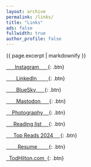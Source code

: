 ```yaml
---
layout: archive
permalink: /links/
title: "Links"
ads: false
fullwidth: true
author_profile: false
---
```


<!-- Instructions for buttons: https://mmistakes.github.io/minimal-mistakes/markup/markup-html-tags-and-formatting/#buttons -->
<!-- More instructions for buttons: https://mmistakes.github.io/minimal-mistakes/docs/utility-classes/#buttons -->

{{ page.excerpt | markdownify }}

[&nbsp;&nbsp;&nbsp;&nbsp;&nbsp; Instagram &nbsp;&nbsp;&nbsp;&nbsp;&nbsp;](https://instagram.com/HiltonTod){: .btn}

[&nbsp;&nbsp;&nbsp;&nbsp;&nbsp;&nbsp; LinkedIn &nbsp;&nbsp;&nbsp;&nbsp;&nbsp;&nbsp;&nbsp;](https://www.linkedin.com/in/todhilton){: .btn}

[&nbsp;&nbsp;&nbsp;&nbsp;&nbsp;&nbsp; BlueSky &nbsp;&nbsp;&nbsp;&nbsp;&nbsp;](https://bsky.app/profile/todhilton.com){: .btn}

[&nbsp;&nbsp;&nbsp;&nbsp;&nbsp;&nbsp; Mastodon &nbsp;&nbsp;&nbsp;&nbsp;&nbsp;](https://hachyderm.io/@HiltonTod){: .btn}

[&nbsp;&nbsp;&nbsp; Photography &nbsp;&nbsp;&nbsp;](https://photos.todhilton.com/){: .btn}

[&nbsp;&nbsp;&nbsp;&nbsp; Reading list &nbsp;&nbsp;&nbsp;&nbsp;](/reads/books){: .btn}

[&nbsp;&nbsp;&nbsp;&nbsp; Top Reads 2024 &nbsp;&nbsp;&nbsp;&nbsp;](/reads/top-reads-2024){: .btn}

[&nbsp;&nbsp;&nbsp;&nbsp;&nbsp;&nbsp;&nbsp; Resume &nbsp;&nbsp;&nbsp;&nbsp;&nbsp;&nbsp;&nbsp;](/resume){: .btn}

[&nbsp; TodHilton.com &nbsp;](https://todhilton.com){: .btn}
